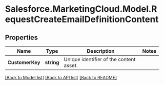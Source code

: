# Salesforce.MarketingCloud.Model.RequestCreateEmailDefinitionContent
## Properties

Name | Type | Description | Notes
------------ | ------------- | ------------- | -------------
**CustomerKey** | **string** | Unique identifier of the content asset. | 

[[Back to Model list]](../README.md#documentation-for-models) [[Back to API list]](../README.md#documentation-for-api-endpoints) [[Back to README]](../README.md)


